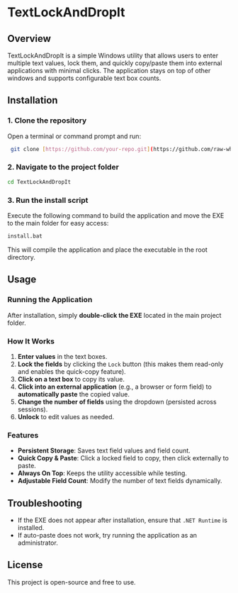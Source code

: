 # TextLockAndDropIt

## Overview
TextLockAndDropIt is a simple Windows utility that allows users to enter multiple text values, lock them, and quickly copy/paste them into external applications with minimal clicks. The application stays on top of other windows and supports configurable text box counts.

## Installation
### **1. Clone the repository**
Open a terminal or command prompt and run:
```sh
 git clone [https://github.com/your-repo.git](https://github.com/raw-wheat-code/text-lock-and-drop-it.git)
```

### **2. Navigate to the project folder**
```sh
cd TextLockAndDropIt
```

### **3. Run the install script**
Execute the following command to build the application and move the EXE to the main folder for easy access:
```sh
install.bat
```
This will compile the application and place the executable in the root directory.

## Usage
### **Running the Application**
After installation, simply **double-click the EXE** located in the main project folder.

### **How It Works**
1. **Enter values** in the text boxes.
2. **Lock the fields** by clicking the `Lock` button (this makes them read-only and enables the quick-copy feature).
3. **Click on a text box** to copy its value.
4. **Click into an external application** (e.g., a browser or form field) to **automatically paste** the copied value.
5. **Change the number of fields** using the dropdown (persisted across sessions).
6. **Unlock** to edit values as needed.

### **Features**
- **Persistent Storage**: Saves text field values and field count.
- **Quick Copy & Paste**: Click a locked field to copy, then click externally to paste.
- **Always On Top**: Keeps the utility accessible while testing.
- **Adjustable Field Count**: Modify the number of text fields dynamically.

## Troubleshooting
- If the EXE does not appear after installation, ensure that `.NET Runtime` is installed.
- If auto-paste does not work, try running the application as an administrator.

## License
This project is open-source and free to use.
